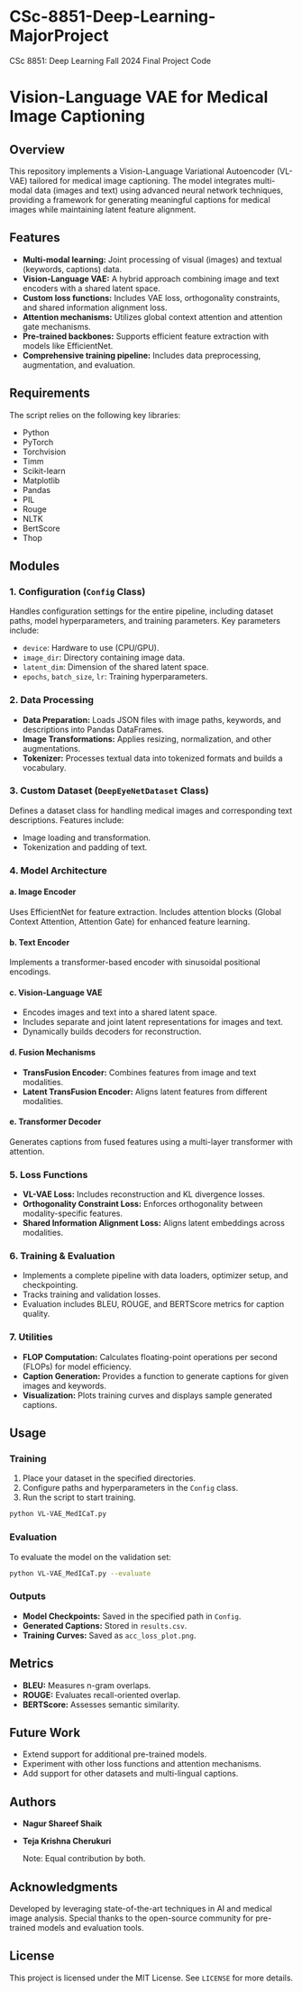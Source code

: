 # CSc-8851-Deep-Learning-MajorProject
CSc 8851: Deep Learning Fall 2024 Final Project Code

# Vision-Language VAE for Medical Image Captioning

## Overview
This repository implements a Vision-Language Variational Autoencoder (VL-VAE) tailored for medical image captioning. The model integrates multi-modal data (images and text) using advanced neural network techniques, providing a framework for generating meaningful captions for medical images while maintaining latent feature alignment.

## Features
- **Multi-modal learning:** Joint processing of visual (images) and textual (keywords, captions) data.
- **Vision-Language VAE:** A hybrid approach combining image and text encoders with a shared latent space.
- **Custom loss functions:** Includes VAE loss, orthogonality constraints, and shared information alignment loss.
- **Attention mechanisms:** Utilizes global context attention and attention gate mechanisms.
- **Pre-trained backbones:** Supports efficient feature extraction with models like EfficientNet.
- **Comprehensive training pipeline:** Includes data preprocessing, augmentation, and evaluation.

## Requirements
The script relies on the following key libraries:
- Python
- PyTorch
- Torchvision
- Timm
- Scikit-learn
- Matplotlib
- Pandas
- PIL
- Rouge
- NLTK
- BertScore
- Thop

## Modules

### 1. **Configuration (`Config` Class)**
Handles configuration settings for the entire pipeline, including dataset paths, model hyperparameters, and training parameters. Key parameters include:
- `device`: Hardware to use (CPU/GPU).
- `image_dir`: Directory containing image data.
- `latent_dim`: Dimension of the shared latent space.
- `epochs`, `batch_size`, `lr`: Training hyperparameters.

### 2. **Data Processing**
- **Data Preparation:** Loads JSON files with image paths, keywords, and descriptions into Pandas DataFrames.
- **Image Transformations:** Applies resizing, normalization, and other augmentations.
- **Tokenizer:** Processes textual data into tokenized formats and builds a vocabulary.

### 3. **Custom Dataset (`DeepEyeNetDataset` Class)**
Defines a dataset class for handling medical images and corresponding text descriptions. Features include:
- Image loading and transformation.
- Tokenization and padding of text.

### 4. **Model Architecture**
#### a. **Image Encoder**
Uses EfficientNet for feature extraction. Includes attention blocks (Global Context Attention, Attention Gate) for enhanced feature learning.

#### b. **Text Encoder**
Implements a transformer-based encoder with sinusoidal positional encodings.

#### c. **Vision-Language VAE**
- Encodes images and text into a shared latent space.
- Includes separate and joint latent representations for images and text.
- Dynamically builds decoders for reconstruction.

#### d. **Fusion Mechanisms**
- **TransFusion Encoder:** Combines features from image and text modalities.
- **Latent TransFusion Encoder:** Aligns latent features from different modalities.

#### e. **Transformer Decoder**
Generates captions from fused features using a multi-layer transformer with attention.

### 5. **Loss Functions**
- **VL-VAE Loss:** Includes reconstruction and KL divergence losses.
- **Orthogonality Constraint Loss:** Enforces orthogonality between modality-specific features.
- **Shared Information Alignment Loss:** Aligns latent embeddings across modalities.

### 6. **Training & Evaluation**
- Implements a complete pipeline with data loaders, optimizer setup, and checkpointing.
- Tracks training and validation losses.
- Evaluation includes BLEU, ROUGE, and BERTScore metrics for caption quality.

### 7. **Utilities**
- **FLOP Computation:** Calculates floating-point operations per second (FLOPs) for model efficiency.
- **Caption Generation:** Provides a function to generate captions for given images and keywords.
- **Visualization:** Plots training curves and displays sample generated captions.

## Usage

### Training
1. Place your dataset in the specified directories.
2. Configure paths and hyperparameters in the `Config` class.
3. Run the script to start training.

```bash
python VL-VAE_MedICaT.py
```

### Evaluation
To evaluate the model on the validation set:
```bash
python VL-VAE_MedICaT.py --evaluate
```

### Outputs
- **Model Checkpoints:** Saved in the specified path in `Config`.
- **Generated Captions:** Stored in `results.csv`.
- **Training Curves:** Saved as `acc_loss_plot.png`.

## Metrics
- **BLEU:** Measures n-gram overlaps.
- **ROUGE:** Evaluates recall-oriented overlap.
- **BERTScore:** Assesses semantic similarity.

## Future Work
- Extend support for additional pre-trained models.
- Experiment with other loss functions and attention mechanisms.
- Add support for other datasets and multi-lingual captions.

## Authors
- **Nagur Shareef Shaik**
- **Teja Krishna Cherukuri**

  Note: Equal contribution by both.

## Acknowledgments
Developed by leveraging state-of-the-art techniques in AI and medical image analysis. Special thanks to the open-source community for pre-trained models and evaluation tools.

## License
This project is licensed under the MIT License. See `LICENSE` for more details.


